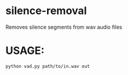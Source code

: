 # silence-removal
Removes silence segments from wav audio files


# USAGE: 
`python vad.py path/to/in.wav out`
